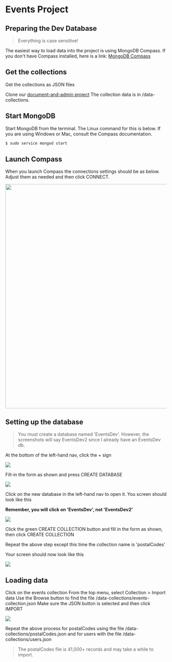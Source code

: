 # Events Project
## Preparing the Dev Database

> Everything is case sensitive!

The easiest way to load data into the project is using MongoDB Compass. If you don't have Compass installed, here is a link: [MongoDB Compass](https://docs.mongodb.com/compass/master/install/)


## Get the collections
Get the collections as JSON files

Clone our [document-and-admin project](https://github.com/trivalleycoders-org/event-doc-and-admin)
The collection data is in /data-collections.

## Start MongoDB
Start MongoDB from the terminal. The Linux command for this is below. If you are using Windows or Mac, consult the Compass documentation.
```js
$ sudo service mongod start
```

## Launch Compass
When you launch Compass the connections settings should be as below. Adjust them as needed and then click CONNECT.

<img src='https://github.com/trivalleycoders-org/event-doc-and-admin/blob/master/doc/loading-dev-data/connect.png?raw=true' width="700" />


## Setting up the database


> You must create a database named 'EventsDev'. However, the screenshots will say EventsDev2 since I already have an EventsDev db.

At the bottom of the left-hand nav, click the + sign

<img src='https://github.com/trivalleycoders-org/event-doc-and-admin/blob/master/doc/loading-dev-data/new-db.png?raw=true' />

Fill-in the form as shown and press CREATE DATABASE

<img src='https://github.com/trivalleycoders-org/event-doc-and-admin/blob/master/doc/loading-dev-data/create-db-form.png?raw=true' />

Click on the new database in the left-hand nav to open it. You screen should look like this

**Remember, you will click on 'EventsDev', not 'EventsDev2'**

<img src="https://github.com/trivalleycoders-org/event-doc-and-admin/blob/master/doc/loading-dev-data/click-on-new-db.png?raw=true" />

Click the green CREATE COLLECTION button and fill in the form as shown, then click CREATE COLLECTION


Repeat the above step except this time the collection name is 'postalCodes'

Your screen should now look like this


<img src='https://github.com/trivalleycoders-org/event-doc-and-admin/blob/master/doc/loading-dev-data/users-collection.png?raw=true' />

## Loading data
Click on the events collection
From the top menu, select Collection > Import data
Use the Browse button to find the file /data-collections/events-collection.json
Make sure the JSON button is selected and then click IMPORT

<img src="https://github.com/trivalleycoders-org/event-doc-and-admin/blob/master/doc/loading-dev-data/import-events.png?raw=true" />

Repeat the above process for postalCodes using the file /data-collections/postalCodes.json and for users with the file /data-collections/users.json

> The postalCodes file is 41,000+ records and may take a while to import.












